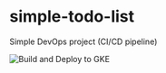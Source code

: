# simple-todo-list
Simple DevOps project (CI/CD pipeline)

<img src="https://github.com/AndriyKulM/simple-todo-list/workflows/Build%20and%20Deploy%20to%20GKE/badge.svg" alt="Build and Deploy to GKE" style="max-width:100%;">
